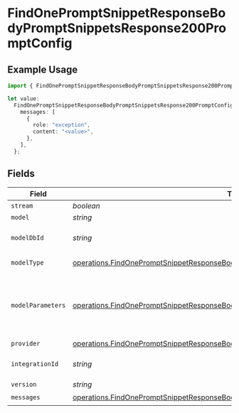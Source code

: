 # FindOnePromptSnippetResponseBodyPromptSnippetsResponse200PromptConfig

## Example Usage

```typescript
import { FindOnePromptSnippetResponseBodyPromptSnippetsResponse200PromptConfig } from "orq-poc-typescript-multi-env-version/models/operations";

let value:
  FindOnePromptSnippetResponseBodyPromptSnippetsResponse200PromptConfig = {
    messages: [
      {
        role: "exception",
        content: "<value>",
      },
    ],
  };
```

## Fields

| Field                                                                                                                                                                                      | Type                                                                                                                                                                                       | Required                                                                                                                                                                                   | Description                                                                                                                                                                                |
| ------------------------------------------------------------------------------------------------------------------------------------------------------------------------------------------ | ------------------------------------------------------------------------------------------------------------------------------------------------------------------------------------------ | ------------------------------------------------------------------------------------------------------------------------------------------------------------------------------------------ | ------------------------------------------------------------------------------------------------------------------------------------------------------------------------------------------ |
| `stream`                                                                                                                                                                                   | *boolean*                                                                                                                                                                                  | :heavy_minus_sign:                                                                                                                                                                         | N/A                                                                                                                                                                                        |
| `model`                                                                                                                                                                                    | *string*                                                                                                                                                                                   | :heavy_minus_sign:                                                                                                                                                                         | N/A                                                                                                                                                                                        |
| `modelDbId`                                                                                                                                                                                | *string*                                                                                                                                                                                   | :heavy_minus_sign:                                                                                                                                                                         | The id of the resource                                                                                                                                                                     |
| `modelType`                                                                                                                                                                                | [operations.FindOnePromptSnippetResponseBodyPromptSnippetsResponse200ModelType](../../models/operations/findonepromptsnippetresponsebodypromptsnippetsresponse200modeltype.md)             | :heavy_minus_sign:                                                                                                                                                                         | The type of the model                                                                                                                                                                      |
| `modelParameters`                                                                                                                                                                          | [operations.FindOnePromptSnippetResponseBodyPromptSnippetsResponse200ModelParameters](../../models/operations/findonepromptsnippetresponsebodypromptsnippetsresponse200modelparameters.md) | :heavy_minus_sign:                                                                                                                                                                         | Model Parameters: Not all parameters apply to every model                                                                                                                                  |
| `provider`                                                                                                                                                                                 | [operations.FindOnePromptSnippetResponseBodyPromptSnippetsResponse200Provider](../../models/operations/findonepromptsnippetresponsebodypromptsnippetsresponse200provider.md)               | :heavy_minus_sign:                                                                                                                                                                         | N/A                                                                                                                                                                                        |
| `integrationId`                                                                                                                                                                            | *string*                                                                                                                                                                                   | :heavy_minus_sign:                                                                                                                                                                         | The id of the resource                                                                                                                                                                     |
| `version`                                                                                                                                                                                  | *string*                                                                                                                                                                                   | :heavy_minus_sign:                                                                                                                                                                         | N/A                                                                                                                                                                                        |
| `messages`                                                                                                                                                                                 | [operations.FindOnePromptSnippetResponseBodyPromptSnippetsResponse200Messages](../../models/operations/findonepromptsnippetresponsebodypromptsnippetsresponse200messages.md)[]             | :heavy_check_mark:                                                                                                                                                                         | N/A                                                                                                                                                                                        |